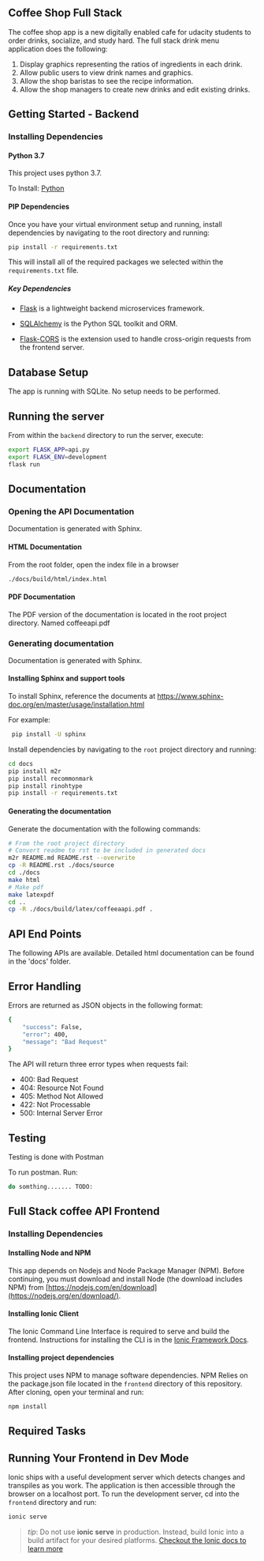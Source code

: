 ## Coffee Shop Full Stack

The coffee shop app is a new digitally enabled cafe for udacity students to order drinks, socialize, and study hard. The full stack drink menu application does the following:

1) Display graphics representing the ratios of ingredients in each drink.
2) Allow public users to view drink names and graphics.
3) Allow the shop baristas to see the recipe information.
4) Allow the shop managers to create new drinks and edit existing drinks.

## Getting Started - Backend

### Installing Dependencies

#### Python 3.7 ####

This project uses python 3.7.

To Install: [Python](https://docs.python.org/3/using/unix.html#getting-and-installing-the-latest-version-of-python)


#### PIP Dependencies

Once you have your virtual environment setup and running, install dependencies by navigating to the root directory and running:

```bash
pip install -r requirements.txt
```

This will install all of the required packages we selected within the `requirements.txt` file.

##### Key Dependencies


- [Flask](http://flask.pocoo.org/)  is a lightweight backend microservices framework. 

- [SQLAlchemy](https://www.sqlalchemy.org/) is the Python SQL toolkit and ORM. 

- [Flask-CORS](https://flask-cors.readthedocs.io/en/latest/#) is the extension used to handle cross-origin requests from the frontend server. 

## Database Setup

The app is running with SQLite. No setup needs to be performed.

## Running the server

From within the `backend` directory to run the server, execute:

```bash
export FLASK_APP=api.py
export FLASK_ENV=development
flask run
```

## Documentation

### Opening the API Documentation

Documentation is generated with Sphinx.

#### HTML Documentation
From the root folder, open the index file in a browser

```bash
./docs/build/html/index.html
```

#### PDF Documentation

The PDF version of the documentation is located in the root project directory. Named coffeeapi.pdf

### Generating documentation

Documentation is generated with Sphinx.

#### Installing Sphinx and support tools

To install Sphinx, reference the documents at https://www.sphinx-doc.org/en/master/usage/installation.html

For example:

```bash
 pip install -U sphinx
```

Install dependencies by navigating to the `root` project directory and running:

```bash
cd docs
pip install m2r
pip install recommonmark
pip install rinohtype
pip install -r requirements.txt
```


#### Generating the documentation
Generate the documentation with the following commands:

```bash
# From the root project directory
# Convert readme to rst to be included in generated docs
m2r README.md README.rst --overwrite
cp -R README.rst ./docs/source
cd ./docs
make html
# Make pdf
make latexpdf
cd ..
cp -R ./docs/build/latex/coffeeaapi.pdf .
```


## API End Points

The following APIs are available. Detailed html documentation can be found in the 'docs' folder.




## Error Handling

Errors are returned as JSON objects in the following format:
```bash
{
    "success": False, 
    "error": 400,
    "message": "Bad Request"
}
```

The API will return three error types when requests fail:
- 400: Bad Request
- 404: Resource Not Found
- 405: Method Not Allowed
- 422: Not Processable 
- 500: Internal Server Error


## Testing

Testing is done with Postman

To run postman. Run:

```bash
do somthing....... TODO:
```

## Full Stack coffee API Frontend

### Installing Dependencies

#### Installing Node and NPM

This app depends on Nodejs and Node Package Manager (NPM). Before continuing, you must download and install Node (the download includes NPM) from [https://nodejs.com/en/download](https://nodejs.org/en/download/).

#### Installing Ionic Client

The Ionic Command Line Interface is required to serve and build the frontend. Instructions for installing the CLI  is in the [Ionic Framework Docs](https://ionicframework.com/docs/installation/cli).


#### Installing project dependencies

This project uses NPM to manage software dependencies. NPM Relies on the package.json file located in the `frontend` directory of this repository. After cloning, open your terminal and run:

```bash
npm install
```

## Required Tasks

## Running Your Frontend in Dev Mode

Ionic ships with a useful development server which detects changes and transpiles as you work. The application is then accessible through the browser on a localhost port. To run the development server, cd into the `frontend` directory and run:

```bash
ionic serve
```

>_tip_: Do not use **ionic serve**  in production. Instead, build Ionic into a build artifact for your desired platforms.
[Checkout the Ionic docs to learn more](https://ionicframework.com/docs/cli/commands/build)

